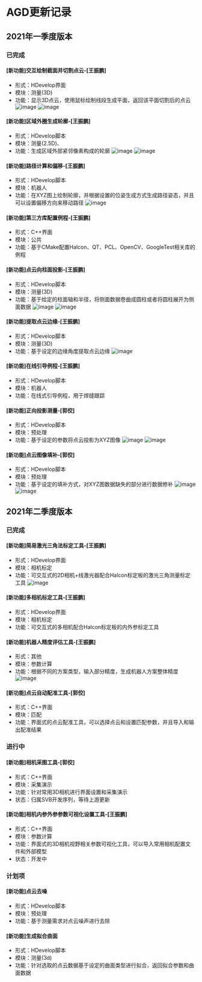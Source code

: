# AGD更新记录
## 2021年一季度版本
### 已完成

#### [新功能]交互绘制截面并切割点云-[王振鹏]
- 形式：HDevelop界面
- 模块：测量(3D)
- 功能：显示3D点云，使用鼠标绘制线段生成平面，返回该平面切割后的点云
![image](https://user-images.githubusercontent.com/47802547/124056195-de35a680-da57-11eb-8c04-327222f80d9e.png)
![image](https://user-images.githubusercontent.com/47802547/124056146-c5c58c00-da57-11eb-8863-fa57642a9ebb.png)

#### [新功能]区域外圈生成轮廓-[王振鹏]
- 形式：HDevelop脚本
- 模块：测量(2.5D)、
- 功能：生成区域外部紧邻像素构成的轮廓
![image](https://user-images.githubusercontent.com/47802547/124056323-0de4ae80-da58-11eb-83b7-ebceff97e7ec.png)
![image](https://user-images.githubusercontent.com/47802547/124056344-1937da00-da58-11eb-8cd3-1dce7f9a0445.png)

#### [新功能]路径计算和偏移-[王振鹏]
- 形式：HDevelop脚本
- 模块：机器人
- 功能：在XYZ图上绘制轮廓，并根据设置的位姿生成方式生成路径姿态，并且可以设置偏移方向来移动路径
![image](https://user-images.githubusercontent.com/47802547/124056390-3bc9f300-da58-11eb-8fc2-183c362ea76d.png)

#### [新功能]第三方库配置例程-[王振鹏]
- 形式：C++界面
- 模块：公共 
- 功能：基于CMake配置Halcon、QT、PCL、OpenCV、GoogleTest相关库的例程

#### [新功能]点云向柱面投影-[王振鹏]
- 形式：HDevelop脚本
- 模块：测量(3D)
- 功能：基于给定的柱面轴和半径，将侧面数据卷曲成圆柱或者将圆柱展开为侧面数据
![image](https://user-images.githubusercontent.com/47802547/124056527-7895ea00-da58-11eb-98ef-c99f9f750c56.png)
![image](https://user-images.githubusercontent.com/47802547/124056548-8186bb80-da58-11eb-800b-c8ccdc338c06.png)

#### [新功能]提取点云边缘-[王振鹏]
- 形式：HDevelop脚本
- 模块：测量(3D)
- 功能：基于设定的边缘角度提取点云边缘
![image](https://user-images.githubusercontent.com/47802547/124056585-96634f00-da58-11eb-80b3-1fa41841753d.png)

#### [新功能]在线引导例程-[王振鹏]
- 形式：HDevelop脚本
- 模块：机器人
- 功能：在线式引导例程，用于焊缝跟踪

#### [新功能]正向投影测量-[郭佼]
- 形式：HDevelop脚本
- 模块：预处理
- 功能：基于设定的参数将点云投影为XYZ图像
![image](https://user-images.githubusercontent.com/47802547/124056960-3e791800-da59-11eb-8562-2dd5fa3f1f69.png)
![image](https://user-images.githubusercontent.com/47802547/124056975-43d66280-da59-11eb-8168-c952af27dee4.png)

#### [新功能]点云图像填补-[郭佼]
- 形式：HDevelop脚本
- 模块：预处理
- 功能：基于设定的填补方式，对XYZ图数据缺失的部分进行数据修补
![image](https://user-images.githubusercontent.com/47802547/124057743-a4b26a80-da5a-11eb-99a8-3c99cf7fb00c.png)
![image](https://user-images.githubusercontent.com/47802547/124057961-0672d480-da5b-11eb-8981-cf6135998ed7.png)

## 2021年二季度版本
### 已完成

#### [新功能]简易激光三角法标定工具-[王振鹏]
- 形式：HDevelop界面
- 模块：相机标定
- 功能：可交互式的2D相机+线激光器配合Halcon标定板的激光三角测量标定工具
![image](https://user-images.githubusercontent.com/47802547/124058304-b5171500-da5b-11eb-8a1c-c03fd306b055.png)

#### [新功能]多相机标定工具-[王振鹏]
- 形式：HDevelop界面
- 模块：相机标定
- 功能：可交互式的多相机配合Halcon标定板的内外参标定工具

#### [新功能]机器人精度评估工具-[王振鹏]
- 形式：其他
- 模块：参数计算
- 功能：根据不同的方案类型，输入部分精度，生成机器人方案整体精度
![image](https://user-images.githubusercontent.com/47802547/124062055-a54eff00-da62-11eb-8d0d-4d781bac536d.png)

#### [新功能]点云自动配准工具-[郭佼]
- 形式：C++界面
- 模块：匹配
- 功能：界面式的点云配准工具，可以选择点云和设置匹配参数，并且导入和输出配准结果

### 进行中

#### [新功能]相机采图工具-[郭佼]
- 形式：C++界面
- 模块：采集演示
- 功能：针对常用3D相机进行界面设置和采集演示
- 状态：归属SVB开发序列，等待上游更新

#### [新功能]相机内参外参参数可视化设置工具-[王振鹏]
- 形式：C++界面
- 模块：参数计算
- 功能：界面式的3D相机视野相关参数可视化工具，可以导入常用相机配置文件和外部模型
- 状态：开发中

### 计划项
#### [新功能]点云去噪
- 形式：HDevelop脚本
- 模块：预处理
- 功能：基于测量需求对点云噪声进行去除

#### [新功能]生成拟合曲面
- 形式：HDevelop脚本
- 模块：测量(3d)
- 功能：针对选取的点云数据基于设定的曲面类型进行拟合，返回拟合参数和曲面数据


